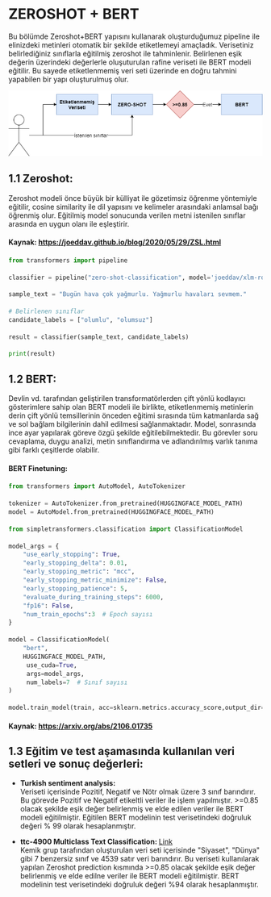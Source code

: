 # ZEROSHOT + BERT

Bu bölümde Zeroshot+BERT yapısını kullanarak oluşturduğumuz pipeline ile elinizdeki metinleri otomatik bir şekilde etiketlemeyi amaçladık. Verisetiniz belirlediğiniz sınıflarla eğitilmiş zeroshot ile tahminlenir. Belirlenen eşik değerin üzerindeki değerlerle oluşuturulan rafine veriseti ile BERT modeli eğitilir. Bu sayede etiketlenmemiş veri seti üzerinde en doğru tahmini yapabilen bir yapı oluşturulmuş olur.

<p align="center">
  <img src="https://github.com/inspectorgadgetteknofest/inspector-gadget-acikhack2021/blob/main/Zeroshot/images/diagram.png">
</p>


## 1.1 Zeroshot:
Zeroshot modeli önce büyük bir külliyat ile  gözetimsiz öğrenme yöntemiyle eğitilir, cosine similarity ile dil yapısını ve kelimeler arasındaki anlamsal bağı öğrenmiş olur. Eğitilmiş model sonucunda verilen metni istenilen sınıflar arasında en uygun olanı ile eşleştirir.

#### Kaynak: https://joeddav.github.io/blog/2020/05/29/ZSL.html

```python
from transformers import pipeline

classifier = pipeline("zero-shot-classification", model='joeddav/xlm-roberta-large-xnli')

sample_text = "Bugün hava çok yağmurlu. Yağmurlu havaları sevmem."

# Belirlenen sınıflar
candidate_labels = ["olumlu", "olumsuz"]

result = classifier(sample_text, candidate_labels)

print(result)
```

## 1.2 BERT:
Devlin vd. tarafından geliştirilen transformatörlerden çift yönlü kodlayıcı gösterimlere sahip olan BERT modeli ile birlikte, etiketlenmemiş metinlerin derin çift yönlü temsillerinin önceden eğitimi sırasında tüm katmanlarda sağ ve sol bağlam bilgilerinin dahil edilmesi sağlanmaktadır. Model, sonrasında ince ayar yapılarak göreve özgü şekilde eğitilebilmektedir. Bu görevler soru cevaplama, duygu analizi, metin sınıflandırma ve adlandırılmış varlık tanıma gibi farklı çeşitlerde olabilir.


#### BERT Finetuning:
```python
from transformers import AutoModel, AutoTokenizer

tokenizer = AutoTokenizer.from_pretrained(HUGGINGFACE_MODEL_PATH)
model = AutoModel.from_pretrained(HUGGINGFACE_MODEL_PATH)

from simpletransformers.classification import ClassificationModel

model_args = {
    "use_early_stopping": True,
    "early_stopping_delta": 0.01,
    "early_stopping_metric": "mcc",
    "early_stopping_metric_minimize": False,
    "early_stopping_patience": 5,
    "evaluate_during_training_steps": 6000,
    "fp16": False,
    "num_train_epochs":3  # Epoch sayısı
}

model = ClassificationModel(
    "bert", 
    HUGGINGFACE_MODEL_PATH,
     use_cuda=True, 
     args=model_args, 
     num_labels=7  # Sınıf sayısı
)

model.train_model(train, acc=sklearn.metrics.accuracy_score,output_dir=MODEL_OUTPUT_DIR)
```

#### Kaynak: https://arxiv.org/abs/2106.01735

## 1.3 Eğitim ve test aşamasında kullanılan veri setleri ve sonuç değerleri:

  * <b> Turkish sentiment analysis:</b> <br>
  Veriseti içerisinde Pozitif, Negatif ve Nötr olmak üzere 3 sınıf barındırır. Bu görevde Pozitif ve Negatif etikeltli veriler ile işlem yapılmıştır. >=0.85 olacak şekilde eşik değer belirlenmiş ve elde edilen veriler ile BERT modeli eğitilmiştir. Eğitilen BERT modelinin test verisetindeki doğruluk değeri % 99 olarak hesaplanmıştır.
  
  * <b> ttc-4900 Multiclass Text Classification: </b> <a href= "https://www.kaggle.com/savasy/ttc4900">Link</a> <br>
  Kemik grup tarafından oluşturulan veri seti içerisinde "Siyaset", "Dünya" gibi 7 benzersiz sınıf ve 4539 satır veri barındırır. Bu veriseti kullanılarak yapılan Zeroshot prediction kısmında >=0.85 olacak şekilde eşik değer belirlenmiş ve elde edilne veriler ile BERT modeli eğitilmiştir. BERT modelinin test verisetindeki doğruluk değeri %94 olarak hesaplanmıştır.
  
  
